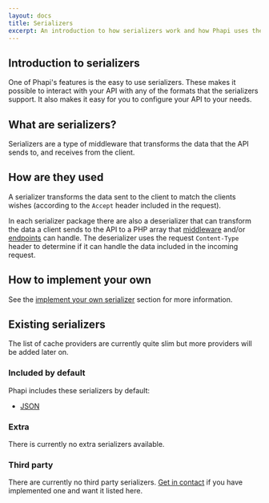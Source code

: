 ```yaml
---
layout: docs
title: Serializers
excerpt: An introduction to how serializers work and how Phapi uses them
---
```


## Introduction to serializers
One of Phapi's features is the easy to use serializers. These makes it possible to interact with your API with any of the formats that the serializers support. It also makes it easy for you to configure your API to your needs.

## What are serializers?
Serializers are a type of middleware that transforms the data that the API sends to, and receives from the client.

## How are they used
A serializer transforms the data sent to the client to match the clients wishes (according to the <code>Accept</code> header included in the request).

In each serializer package there are also a deserializer that can transform the data a client sends to the API to a PHP array that [middleware](/docs/middleware/introduction/) and/or [endpoints](/docs/core/endpoints/) can handle. The deserializer uses the request <code>Content-Type</code> header to determine if it can handle the data included in the incoming request.

## How to implement your own
See the [implement your own serializer](/docs/implement/serializers/) section for more information.

## Existing serializers
The list of cache providers are currently quite slim but more providers will be added later on.

### Included by default
Phapi includes these serializers by default:

- [JSON](/docs/serializers/json/)

### Extra
There is currently no extra serializers available.

### Third party
There are currently no third party serializers. [Get in contact](/contact/) if you have implemented one and want it listed here.
